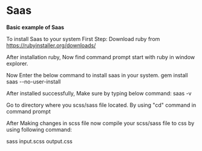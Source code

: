 # Saas
<strong>Basic example of Saas</strong>

To install Saas to your system 
First Step:
Download ruby from https://rubyinstaller.org/downloads/

After installation ruby, Now find command prompt start with ruby in window explorer.

Now Enter the below command to install saas in your system.
gem install saas --no-user-install

After installed successfully, Make sure by typing below command:
saas -v

Go to directory where you scss/sass file located. By using "cd" command in command prompt

After Making changes in scss file now  compile your scss/sass file to css by using following command:

sass input.scss output.css
